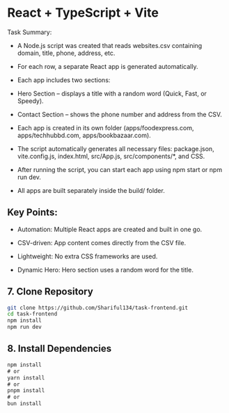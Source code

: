 # React + TypeScript + Vite

Task Summary:

- A Node.js script was created that reads websites.csv containing domain, title, phone, address, etc.

- For each row, a separate React app is generated automatically.

- Each app includes two sections:

- Hero Section – displays a title with a random word (Quick, Fast, or Speedy).

- Contact Section – shows the phone number and address from the CSV.

- Each app is created in its own folder (apps/foodexpress.com, apps/techhubbd.com, apps/bookbazaar.com).

- The script automatically generates all necessary files: package.json, vite.config.js, index.html, src/App.js, src/components/\*, and CSS.

- After running the script, you can start each app using npm start or npm run dev.

- All apps are built separately inside the build/ folder.

## Key Points:

- Automation: Multiple React apps are created and built in one go.

- CSV-driven: App content comes directly from the CSV file.

- Lightweight: No extra CSS frameworks are used.

- Dynamic Hero: Hero section uses a random word for the title.

## 7. Clone Repository

```bash
git clone https://github.com/Shariful134/task-frontend.git
cd task-frontend
npm install
npm run dev
```

## 8. Install Dependencies

```ts
npm install
# or
yarn install
# or
pnpm install
# or
bun install
```
